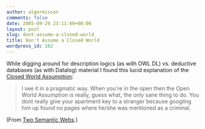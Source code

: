 ```yaml
---
author: algermissen
comments: false
date: 2005-09-29 23:11:09+00:00
layout: post
slug: dont-assume-a-closed-world
title: Don't Assume a Closed World
wordpress_id: 162
---
```


While digging around for description logics (as with OWL DL) vs. deductive databases (as with Datalog) material I found this lucid explanation of the [Closed World Assumption](http://web.archive.org/web/20070607164326/http://esw.w3.org/topic/ClosedWorldAssumptions):




> I see it in a pragmatic way. When you're in the open then the Open World Assumption is really, guess what, the only sane thing to do. You dont really give your apartment key to a stranger because googling him up found no pages where he/she was mentioned as a criminal.




(From [Two Semantic Webs](http://morenews.blogspot.com/2005/06/two-semantic-webs.html).)
